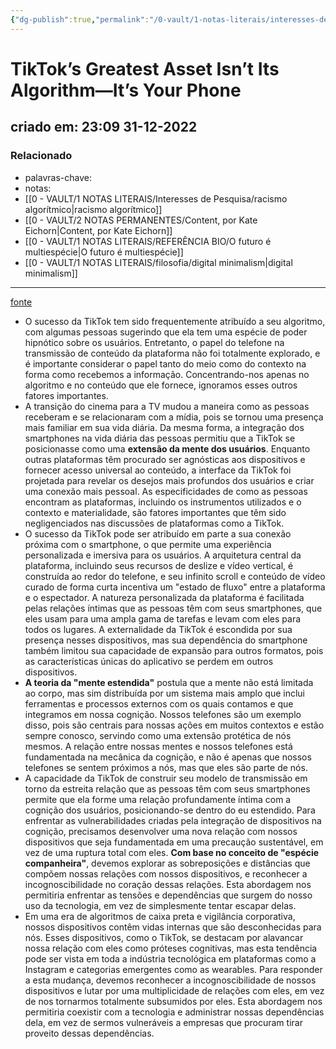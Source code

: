 ```yaml
---
{"dg-publish":true,"permalink":"/0-vault/1-notas-literais/interesses-de-pesquisa/tik-tok-s-greatest-asset-isn-t-its-algorithm-it-s-your-phone/","dgHomeLink":true,"dgShowLocalGraph":true,"dgShowFileTree":true,"dgEnableSearch":true}
---
```


# TikTok’s Greatest Asset Isn’t Its Algorithm—It’s Your Phone
## criado em: 23:09 31-12-2022

### Relacionado
- palavras-chave: 
- notas: 
- [[0 - VAULT/1 NOTAS LITERAIS/Interesses de Pesquisa/racismo algorítmico\|racismo algorítmico]]
- [[0 - VAULT/2 NOTAS PERMANENTES/Content, por Kate Eichorn\|Content, por Kate Eichorn]]
- [[0 - VAULT/1 NOTAS LITERAIS/REFERÊNCIA BIO/O futuro é multiespécie\|O futuro é multiespécie]]
- [[0 - VAULT/1 NOTAS LITERAIS/filosofia/digital minimalism\|digital minimalism]]
---
[fonte](https://www.wired.com/story/tiktok-phones-extended-mind-philosophy/)

- O sucesso da TikTok tem sido frequentemente atribuído a seu algoritmo, com algumas pessoas sugerindo que ela tem uma espécie de poder hipnótico sobre os usuários. Entretanto, o papel do telefone na transmissão de conteúdo da plataforma não foi totalmente explorado, e é importante considerar o papel tanto do meio como do contexto na forma como recebemos a informação. Concentrando-nos apenas no algoritmo e no conteúdo que ele fornece, ignoramos esses outros fatores importantes.
- A transição do cinema para a TV mudou a maneira como as pessoas receberam e se relacionaram com a mídia, pois se tornou uma presença mais familiar em sua vida diária. Da mesma forma, a integração dos smartphones na vida diária das pessoas permitiu que a TikTok se posicionasse como uma **extensão da mente dos usuários**. Enquanto outras plataformas têm procurado ser agnósticas aos dispositivos e fornecer acesso universal ao conteúdo, a interface da TikTok foi projetada para revelar os desejos mais profundos dos usuários e criar uma conexão mais pessoal. As especificidades de como as pessoas encontram as plataformas, incluindo os instrumentos utilizados e o contexto e materialidade, são fatores importantes que têm sido negligenciados nas discussões de plataformas como a TikTok.
- O sucesso da TikTok pode ser atribuído em parte a sua conexão próxima com o smartphone, o que permite uma experiência personalizada e imersiva para os usuários. A arquitetura central da plataforma, incluindo seus recursos de deslize e vídeo vertical, é construída ao redor do telefone, e seu infinito scroll e conteúdo de vídeo curado de forma curta incentiva um "estado de fluxo" entre a plataforma e o espectador. A natureza personalizada da plataforma é facilitada pelas relações íntimas que as pessoas têm com seus smartphones, que eles usam para uma ampla gama de tarefas e levam com eles para todos os lugares. A externalidade da TikTok é escondida por sua presença nesses dispositivos, mas sua dependência do smartphone também limitou sua capacidade de expansão para outros formatos, pois as características únicas do aplicativo se perdem em outros dispositivos.
- **A teoria da "mente estendida"** postula que a mente não está limitada ao corpo, mas sim distribuída por um sistema mais amplo que inclui ferramentas e processos externos com os quais contamos e que integramos em nossa cognição. Nossos telefones são um exemplo disso, pois são centrais para nossas ações em muitos contextos e estão sempre conosco, servindo como uma extensão protética de nós mesmos. A relação entre nossas mentes e nossos telefones está fundamentada na mecânica da cognição, e não é apenas que nossos telefones se sentem próximos a nós, mas que eles são parte de nós.
- A capacidade da TikTok de construir seu modelo de transmissão em torno da estreita relação que as pessoas têm com seus smartphones permite que ela forme uma relação profundamente íntima com a cognição dos usuários, posicionando-se dentro do eu estendido. Para enfrentar as vulnerabilidades criadas pela integração de dispositivos na cognição, precisamos desenvolver uma nova relação com nossos dispositivos que seja fundamentada em uma precaução sustentável, em vez de uma ruptura total com eles. **Com base no conceito de "espécie companheira"**, devemos explorar as sobreposições e distâncias que compõem nossas relações com nossos dispositivos, e reconhecer a incognoscibilidade no coração dessas relações. Esta abordagem nos permitiria enfrentar as tensões e dependências que surgem do nosso uso da tecnologia, em vez de simplesmente tentar escapar delas.
- Em uma era de algoritmos de caixa preta e vigilância corporativa, nossos dispositivos contêm vidas internas que são desconhecidas para nós. Esses dispositivos, como o TikTok, se destacam por alavancar nossa relação com eles como próteses cognitivas, mas esta tendência pode ser vista em toda a indústria tecnológica em plataformas como a Instagram e categorias emergentes como as wearables. Para responder a esta mudança, devemos reconhecer a incognoscibilidade de nossos dispositivos e lutar por uma multiplicidade de relações com eles, em vez de nos tornarmos totalmente subsumidos por eles. Esta abordagem nos permitiria coexistir com a tecnologia e administrar nossas dependências dela, em vez de sermos vulneráveis a empresas que procuram tirar proveito dessas dependências.
